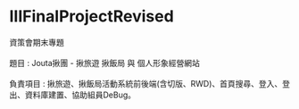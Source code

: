 # IIIFinalProjectRevised
資策會期末專題 <br/><br/>
題目 : Jouta揪團 -  揪旅遊 揪飯局 與  個人形象經營網站 <br/><br/>
負責項目 : 揪旅遊、揪飯局活動系統前後端(含切版、RWD)、首頁搜尋、登入、登出、資料庫建置、協助組員DeBug。

